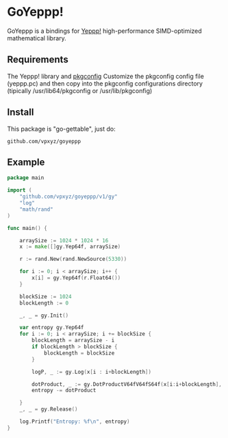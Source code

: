 # GoYeppp!

GoYeppp is a bindings for [Yeppp!](http://www.yeppp.info/) high-performance SIMD-optimized mathematical library.

## Requirements

The Yeppp! library and [pkgconfig](http://pkgconfig.freedesktop.org)
Customize the pkgconfig config file (yeppp.pc) and then copy into the pkgconfig configurations directory (tipically /usr/lib64/pkgconfig or /usr/lib/pkgconfig)

## Install

This package is "go-gettable", just do:

    github.com/vpxyz/goyeppp


## Example

``` go
package main

import (
	"github.com/vpxyz/goyeppp/v1/gy"
	"log"
	"math/rand"
)

func main() {

	arraySize := 1024 * 1024 * 16
	x := make([]gy.Yep64f, arraySize)

	r := rand.New(rand.NewSource(5330))

	for i := 0; i < arraySize; i++ {
		x[i] = gy.Yep64f(r.Float64())
	}

	blockSize := 1024
	blockLength := 0

	_, _ = gy.Init()

	var entropy gy.Yep64f
	for i := 0; i < arraySize; i += blockSize {
		blockLength = arraySize - i
		if blockLength > blockSize {
			blockLength = blockSize
		}

		logP, _ := gy.Log(x[i : i+blockLength])

		dotProduct, _ := gy.DotProductV64fV64fS64f(x[i:i+blockLength], logP)
		entropy -= dotProduct

	}
	_, _ = gy.Release()

	log.Printf("Entropy: %f\n", entropy)
}
```

